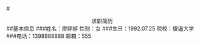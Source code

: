 #<center> 求职简历</center >
##基本信息
###姓名：廖婷婷             性别：女
###生日：1992.07.25         院校：傻逼大学
###电话：1398888888         邮箱：555
